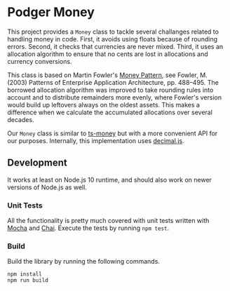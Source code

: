 # Podger Money

This project provides a `Money` class to tackle several challanges related to handling money in code. First, it avoids using floats because of rounding errors. Second, it checks that currencies are never mixed. Third, it uses an allocation algorithm to ensure that no cents are lost in allocations and currency conversions.

This class is based on Martin Fowler's [Money Pattern](https://martinfowler.com/eaaCatalog/money.html), see Fowler, M. (2003) Patterns of Enterprise Application Architecture, pp. 488–495. The borrowed allocation algorithm was improved to take rounding rules into account and to distribute remainders more evenly, where Fowler's version would build up leftovers always on the oldest assets. This makes a difference when we calculate the accumulated allocations over several decades.

Our `Money` class is similar to [ts-money](https://github.com/macor161/ts-money) but with a more convenient API for our purposes. Internally, this implementation uses [decimal.js](https://github.com/MikeMcl/decimal.js). 

## Development

It works at least on Node.js 10 runtime, and should also work on newer versions of Node.js as well.

### Unit Tests

All the functionality is pretty much covered with unit tests written with [Mocha](https://mochajs.org/) and [Chai](https://www.chaijs.com/). Execute the tests by running `npm test`.

### Build

Build the library by running the following commands.

```
npm install
npm run build
```
